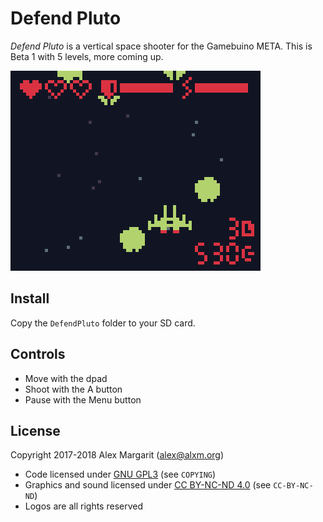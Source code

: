 # Defend Pluto

*Defend Pluto* is a vertical space shooter for the Gamebuino META. This is Beta 1 with 5 levels, more coming up.

![Defend Pluto screenshot](https://github.com/alxm/defendpluto/raw/master/assets/gfx/screenshot01.gif "Defend Pluto screenshot")

## Install

Copy the `DefendPluto` folder to your SD card.

## Controls

* Move with the dpad
* Shoot with the A button
* Pause with the Menu button

## License

Copyright 2017-2018 Alex Margarit (alex@alxm.org)

* Code licensed under [GNU GPL3](https://www.gnu.org/licenses/gpl.html) (see `COPYING`)
* Graphics and sound licensed under [CC BY-NC-ND 4.0](https://creativecommons.org/licenses/by-nc-nd/4.0/) (see `CC-BY-NC-ND`)
* Logos are all rights reserved
